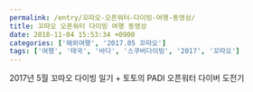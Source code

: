 ```yaml
---
permalink: /entry/꼬따오-오픈워터-다이빙-여행-동영상/
title: 꼬따오 오픈워터 다이빙 여행 동영상
date: 2018-11-04 15:53:34 +0900
categories: ['해외여행', '2017.05 꼬따오']
tags: ['여행', '태국', '바다', '스쿠버다이빙', '2017', '꼬따오']
---
```



2017년 5월 꼬따오 다이빙 일기 + 토토의 PADI 오픈워터 다이버 도전기







